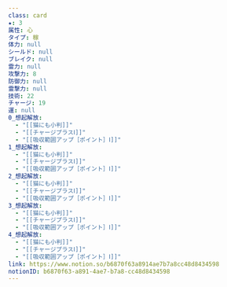 ```yaml
---
class: card
★: 3
属性: 心
タイプ: 稼
体力: null
シールド: null
ブレイク: null
霊力: null
攻撃力: 8
防御力: null
霊撃力: null
技術: 22
チャージ: 19
運: null
0_想起解放:
  - "[[猫にも小判]]"
  - "[[チャージプラスⅠ]]"
  - "[[吸収範囲アップ［ポイント］Ⅰ]]"
1_想起解放:
  - "[[猫にも小判]]"
  - "[[チャージプラスⅠ]]"
  - "[[吸収範囲アップ［ポイント］Ⅰ]]"
2_想起解放:
  - "[[猫にも小判]]"
  - "[[チャージプラスⅠ]]"
  - "[[吸収範囲アップ［ポイント］Ⅰ]]"
3_想起解放:
  - "[[猫にも小判]]"
  - "[[チャージプラスⅠ]]"
  - "[[吸収範囲アップ［ポイント］Ⅰ]]"
4_想起解放:
  - "[[猫にも小判]]"
  - "[[チャージプラスⅠ]]"
  - "[[吸収範囲アップ［ポイント］Ⅰ]]"
link: https://www.notion.so/b6870f63a8914ae7b7a8cc48d8434598
notionID: b6870f63-a891-4ae7-b7a8-cc48d8434598
---
```

